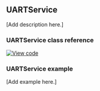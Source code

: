 ## UARTService

[Add description here.]

### UARTService class reference

[![View code](https://www.mbed.com/embed/?type=library)](http://os.mbed.com/docs/v5.8/mbed-os-api-doxy/class_u_a_r_t_service.html)

### UARTService example

[Add example here.]
